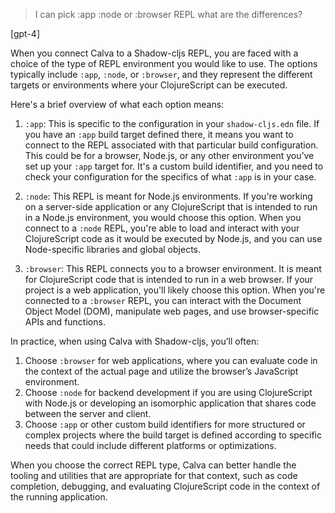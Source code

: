 > I can pick :app :node or :browser REPL what are the differences?

[gpt-4]

When you connect Calva to a Shadow-cljs REPL, you are faced with a choice of the type of REPL environment you would like to use. The options typically include `:app`, `:node`, or `:browser`, and they represent the different targets or environments where your ClojureScript can be executed. 

Here's a brief overview of what each option means:

1. `:app`: This is specific to the configuration in your `shadow-cljs.edn` file. If you have an `:app` build target defined there, it means you want to connect to the REPL associated with that particular build configuration. This could be for a browser, Node.js, or any other environment you’ve set up your `:app` target for. It's a custom build identifier, and you need to check your configuration for the specifics of what `:app` is in your case.

2. `:node`: This REPL is meant for Node.js environments. If you're working on a server-side application or any ClojureScript that is intended to run in a Node.js environment, you would choose this option. When you connect to a `:node` REPL, you're able to load and interact with your ClojureScript code as it would be executed by Node.js, and you can use Node-specific libraries and global objects.

3. `:browser`: This REPL connects you to a browser environment. It is meant for ClojureScript code that is intended to run in a web browser. If your project is a web application, you'll likely choose this option. When you're connected to a `:browser` REPL, you can interact with the Document Object Model (DOM), manipulate web pages, and use browser-specific APIs and functions.

In practice, when using Calva with Shadow-cljs, you’ll often:

1. Choose `:browser` for web applications, where you can evaluate code in the context of the actual page and utilize the browser’s JavaScript environment.
2. Choose `:node` for backend development if you are using ClojureScript with Node.js or developing an isomorphic application that shares code between the server and client.
3. Choose `:app` or other custom build identifiers for more structured or complex projects where the build target is defined according to specific needs that could include different platforms or optimizations.

When you choose the correct REPL type, Calva can better handle the tooling and utilities that are appropriate for that context, such as code completion, debugging, and evaluating ClojureScript code in the context of the running application.